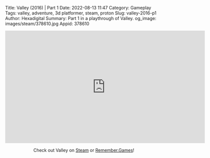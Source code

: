 Title: Valley (2016) | Part 1
Date: 2022-08-13 11:47
Category: Gameplay
Tags: valley, adventure, 3d platformer, steam, proton
Slug: valley-2016-p1
Author: Hexadigital
Summary: Part 1 in a playthrough of Valley.
og_image: images/steam/378610.jpg
Appid: 378610

<center><iframe src="https://www.youtube.com/embed/XbzOjf3BCys?feature=oembed" allow="accelerometer; autoplay; encrypted-media; gyroscope; picture-in-picture" width="640" height="360" frameborder="0"></iframe>

Check out Valley on [Steam](https://store.steampowered.com/app/378610/?curator_clanid=34633900) or [Remember.Games](https://remember.games/game/624/valley/)!</center>